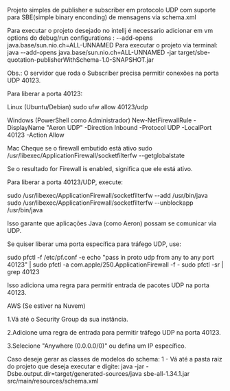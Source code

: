 Projeto simples de publisher e subscriber em protocolo UDP com suporte para SBE(simple binary enconding) de mensagens
via schema.xml

Para executar o projeto desejado no intellj é necessario adicionar em vm options do debug/run configurations :
--add-opens java.base/sun.nio.ch=ALL-UNNAMED
Para executar o projeto via terminal:
java --add-opens java.base/sun.nio.ch=ALL-UNNAMED -jar target/sbe-quotation-publisherWithSchema-1.0-SNAPSHOT.jar

Obs.: O servidor que roda o Subscriber precisa permitir conexões na porta UDP 40123.

Para liberar a porta 40123:

Linux (Ubuntu/Debian)
sudo ufw allow 40123/udp

Windows (PowerShell como Administrador)
New-NetFirewallRule -DisplayName "Aeron UDP" -Direction Inbound -Protocol UDP -LocalPort 40123 -Action Allow

Mac
Cheque se o firewall embutido está ativo
sudo /usr/libexec/ApplicationFirewall/socketfilterfw --getglobalstate

Se o resultado for Firewall is enabled, significa que ele está ativo.

Para liberar a porta 40123/UDP, execute:

sudo /usr/libexec/ApplicationFirewall/socketfilterfw --add /usr/bin/java
sudo /usr/libexec/ApplicationFirewall/socketfilterfw --unblockapp /usr/bin/java

Isso garante que aplicações Java (como Aeron) possam se comunicar via UDP.

Se quiser liberar uma porta específica para tráfego UDP, use:

sudo pfctl -f /etc/pf.conf -e
echo "pass in proto udp from any to any port 40123" | sudo pfctl -a com.apple/250.ApplicationFirewall -f -
sudo pfctl -sr | grep 40123

Isso adiciona uma regra para permitir entrada de pacotes UDP na porta 40123.

AWS (Se estiver na Nuvem)

1.Vá até o Security Group da sua instância.

2.Adicione uma regra de entrada para permitir tráfego UDP na porta 40123.

3.Selecione "Anywhere (0.0.0.0/0)" ou defina um IP específico.

Caso deseje gerar as classes de modelos do schema:
1 - Vá até a pasta raiz do projeto que deseja executar e digite:
java -jar -Dsbe.output.dir=target/generated-sources/java sbe-all-1.34.1.jar src/main/resources/schema.xml



